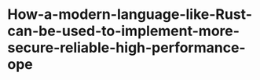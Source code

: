 # How-a-modern-language-like-Rust-can-be-used-to-implement-more-secure-reliable-high-performance-ope